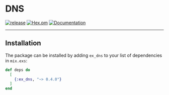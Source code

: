 # DNS

[![release](https://github.com/gsmlg-dev/ex_dns/actions/workflows/release.yml/badge.svg)](https://github.com/gsmlg-dev/ex_dns/actions/workflows/release.yml) 
[![Hex.pm](https://img.shields.io/hexpm/v/ex_dns.svg)](https://hex.pm/packages/ex_dns) 
[![Documentation](https://img.shields.io/badge/documentation-gray)](https://hexdocs.pm/ex_dns)

---

## Installation

The package can be installed by adding `ex_dns` to your list of dependencies in `mix.exs`:

```elixir
def deps do
  [
    {:ex_dns, "~> 0.4.0"}
  ]
end
```
